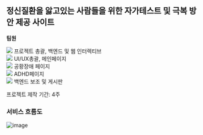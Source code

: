 ## 정신질환을 앓고있는 사람들을 위한 자가테스트 및 극복 방안 제공 사이트
**팀원**
<div><img src="https://img.shields.io/badge/김찬진-3A3A42?style=for-the-badge&logo=MySQL&logoColor=white">
프로젝트 총괄, 백엔드 및 웹 인터렉티브
</div>
<div><img src="https://img.shields.io/badge/양세영-03EF62?style=for-the-badge&logo=React&logoColor=white">
UI/UX총괄, 메인페이지
</div>
<div><img src="https://img.shields.io/badge/장민선-FF3621?style=for-the-badge&logo=React&logoColor=white">
공황장애 페이지
</div>
<div><img src="https://img.shields.io/badge/류도경-945DD6?style=for-the-badge&logo=React&logoColor=white">
ADHD페이지
</div>
<div><img src="https://img.shields.io/badge/이진주-3D03A7?style=for-the-badge&logo=MySQL&logoColor=white">
백엔드 보조 및 게시판
</div>
<p>프로젝트 제작 기간: 4주</p>

### 서비스 흐름도
![image](https://user-images.githubusercontent.com/89598307/199146113-0f5fd233-f098-4ec5-b72c-d23dcdcc2b46.png)


